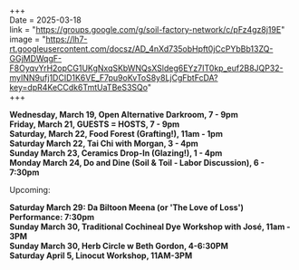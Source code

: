 +++  
Date = 2025-03-18  
link = "https://groups.google.com/g/soil-factory-network/c/pFz4gz8j19E"  
image = "https://lh7-rt.googleusercontent.com/docsz/AD_4nXd735obHpft0jCcPYbBb13ZQ-GGjMDWqgF-F8OyqvYrH2opCG1UKgNxqSKbWNQsXSldeg6EYz7IT0kp_euf2B8JQP32-myINN9ufj1DCID1K6VE_F7pu9oKvToS8y8LjCgFbtFcDA?key=dpR4KeCCdk6TmtUaTBeS3SQo"  
+++

**Wednesday, March 19, Open Alternative Darkroom, 7 - 9pm**  
**Friday, March 21, GUESTS = HOSTS, 7 - 9pm**  
**Saturday, March 22, Food Forest (Grafting!), 11am - 1pm**  
**Saturday March 22, Tai Chi with Morgan, 3 - 4pm**  
**Sunday March 23, Ceramics Drop-In (Glazing!), 1 - 4pm**   
**Monday March 24, Do and Dine (Soil & Toil - Labor Discussion), 6 - 7:30pm**

Upcoming: 

**Saturday March 29: Da Biltoon Meena (or 'The Love of Loss') Performance: 7:30pm**   
**Sunday March 30, Traditional Cochineal Dye Workshop with José, 11am - 3PM**  
**Sunday March 30, Herb Circle w Beth Gordon, 4-6:30PM**  
**Saturday April 5, Linocut Workshop, 11AM-3PM** 
  

<!--more-->  
